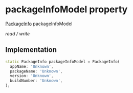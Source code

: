 


# packageInfoModel property






[PackageInfo](https://pub.dev/documentation/package_info/2.0.2/package_info/PackageInfo-class.html) packageInfoModel
  
_read / write_






## Implementation

```dart
static PackageInfo packageInfoModel = PackageInfo(
  appName: 'Unknown',
  packageName: 'Unknown',
  version: 'Unknown',
  buildNumber: 'Unknown',
);


```







